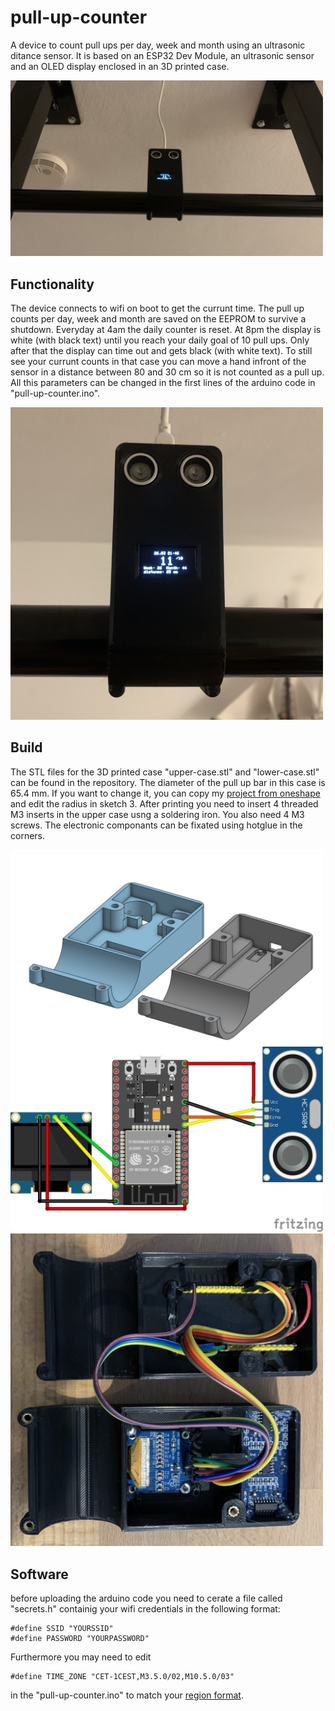 # pull-up-counter
A device to count pull ups per day, week and month using an ultrasonic ditance sensor. It is based on an ESP32 Dev Module, an ultrasonic sensor and an OLED display enclosed in an 3D printed case.

<img src="https://github.com/BjoernLuig/pull-up-counter/blob/master/photos/far.jpg?raw=true" width=500>

## Functionality
The device connects to wifi on boot to get the currunt time. The pull up counts per day, week and month are saved on the EEPROM to survive a shutdown. Everyday at 4am the daily counter is reset. At 8pm the display is white (with black text) until you reach your daily goal of 10 pull ups. Only after that the display can time out and gets black (with white text). To still see your currunt counts in that case you can move a hand infront of the sensor in a distance between 80 and 30 cm so it is not counted as a pull up. All this parameters can be changed in the first lines of the arduino code in "pull-up-counter.ino".

<img src="https://github.com/BjoernLuig/pull-up-counter/blob/master/photos/close.jpg?raw=true" width=500>

## Build
The STL files for the 3D printed case "upper-case.stl" and "lower-case.stl" can be found in the repository. The diameter of the pull up bar in this case is 65.4 mm. If you want to change it, you can copy my [project from oneshape](https://cad.onshape.com/documents/7eee93e0a96726aa8824ecba/w/20d27a70971ff588a796e390/e/7e2507949053c2282746da28?renderMode=0&uiState=6424a03c8284476ec38abdca) and edit the radius in sketch 3. After printing you need to insert 4 threaded M3 inserts in the upper case usng a soldering iron. You also need 4 M3 screws. The electronic componants can be fixated using hotglue in the corners.

<img src="https://github.com/BjoernLuig/pull-up-counter/blob/master/photos/prints.png?raw=true" width=500>

<img src="https://github.com/BjoernLuig/pull-up-counter/blob/master/photos/wirering.png?raw=true" width=500>

<img src="https://github.com/BjoernLuig/pull-up-counter/blob/master/photos/inside.jpg?raw=true" width=500>

## Software
before uploading the arduino code you need to cerate a file called "secrets.h" containig your wifi credentials in the following format: 

    #define SSID "YOURSSID"
    #define PASSWORD "YOURPASSWORD"
  
Furthermore you may need to edit

    #define TIME_ZONE "CET-1CEST,M3.5.0/02,M10.5.0/03"
    
in the "pull-up-counter.ino" to match your [region format](https://github.com/nayarsystems/posix_tz_db/blob/master/zones.csv).
